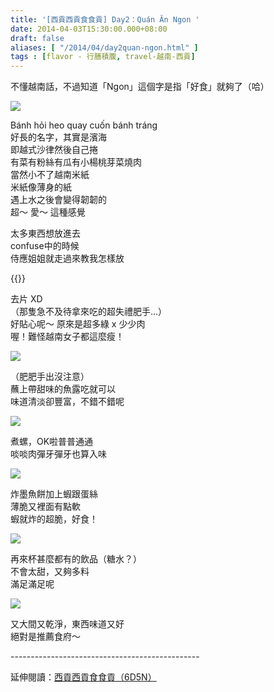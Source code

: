```yaml
---
title: '[西貢西貢食食貢] Day2：Quán Ăn Ngon '
date: 2014-04-03T15:30:00.000+08:00
draft: false
aliases: [ "/2014/04/day2quan-ngon.html" ]
tags : [flavor - 行膳積腹, travel-越南-西貢]
---
```


不懂越南話，不過知道「Ngon」這個字是指「好食」就夠了（哈）  

![](/images/saigon2e1.jpg)

Bánh hỏi heo quay cuốn bánh tráng  
好長的名字，其實是濱海  
即越式沙律然後自己捲  
有菜有粉絲有瓜有小楊桃芽菜燒肉  
當然小不了越南米紙  
米紙像薄身的紙  
遇上水之後會變得韌韌的  
超～ 愛～ 這種感覺  
  
太多東西想放進去  
confuse中的時候  
侍應姐姐就走過來教我怎樣放  

{{<youtube Q6iT4Ufs-OQ>}}

去片 XD  
（那隻急不及待拿來吃的超失禮肥手...）  
好貼心呢～ 原來是超多綠 x 少少肉  
喔！難怪越南女子都這麼瘦！  

![](/images/saigon2e2.jpg)

（肥肥手出沒注意）  
蘸上帶甜味的魚露吃就可以  
味道清淡卻豐富，不錯不錯呢  

![](/images/saigon2e3.jpg)

煮螺，OK啦普普通通  
啖啖肉彈牙彈牙也算入味  

![](/images/saigon2e4.jpg)

炸墨魚餅加上蝦跟蛋絲  
薄脆又裡面有點軟  
蝦就炸的超脆，好食！  

![](/images/saigon2e5.jpg)

再來杯甚麼都有的飲品（糖水？）  
不會太甜，又夠多料  
滿足滿足呢  

![](/images/saigon2e.jpg)

又大間又乾淨，東西味道又好  
絕對是推薦食府～  
  
\-----------------------------------------------  
  
延伸閱讀：[西貢西貢食食貢（6D5N）](https://hidie.net/saigon6d5n/)
